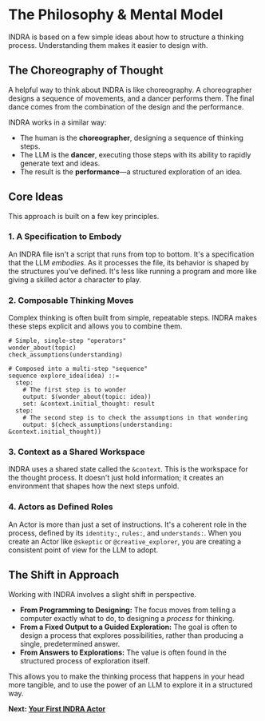 # The Philosophy & Mental Model

INDRA is based on a few simple ideas about how to structure a thinking process. Understanding them makes it easier to design with.

## The Choreography of Thought

A helpful way to think about INDRA is like choreography. A choreographer designs a sequence of movements, and a dancer performs them. The final dance comes from the combination of the design and the performance.

INDRA works in a similar way:

*   The human is the **choreographer**, designing a sequence of thinking steps.
*   The LLM is the **dancer**, executing those steps with its ability to rapidly generate text and ideas.
*   The result is the **performance**—a structured exploration of an idea.

## Core Ideas

This approach is built on a few key principles.

### 1. A Specification to Embody

An INDRA file isn't a script that runs from top to bottom. It's a specification that the LLM *embodies*. As it processes the file, its behavior is shaped by the structures you've defined. It's less like running a program and more like giving a skilled actor a character to play.

### 2. Composable Thinking Moves

Complex thinking is often built from simple, repeatable steps. INDRA makes these steps explicit and allows you to combine them.

```indra
# Simple, single-step "operators"
wonder_about(topic)
check_assumptions(understanding)

# Composed into a multi-step "sequence"
sequence explore_idea(idea) ::=
  step:
    # The first step is to wonder
    output: $(wonder_about(topic: idea))
    set: &context.initial_thought: result
  step:
    # The second step is to check the assumptions in that wondering
    output: $(check_assumptions(understanding: &context.initial_thought))
```

### 3. Context as a Shared Workspace

INDRA uses a shared state called the `&context`. This is the workspace for the thought process. It doesn't just hold information; it creates an environment that shapes how the next steps unfold.

### 4. Actors as Defined Roles

An Actor is more than just a set of instructions. It's a coherent role in the process, defined by its `identity:`, `rules:`, and `understands:`. When you create an Actor like `@skeptic` or `@creative_explorer`, you are creating a consistent point of view for the LLM to adopt.

## The Shift in Approach

Working with INDRA involves a slight shift in perspective.

*   **From Programming to Designing:** The focus moves from telling a computer exactly what to do, to designing a *process* for thinking.
*   **From a Fixed Output to a Guided Exploration:** The goal is often to design a process that explores possibilities, rather than producing a single, predetermined answer.
*   **From Answers to Explorations:** The value is often found in the structured process of exploration itself.

This allows you to make the thinking process that happens in your head more tangible, and to use the power of an LLM to explore it in a structured way.

**Next: [Your First INDRA Actor](./03-your-first-indra-actor.md)**